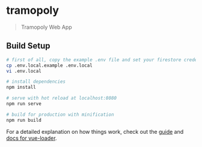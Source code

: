 # tramopoly

> Tramopoly Web App

## Build Setup

``` bash
# first of all, copy the example .env file and set your firestore credentials in it
cp .env.local.example .env.local
vi .env.local

# install dependencies
npm install

# serve with hot reload at localhost:8080
npm run serve

# build for production with minification
npm run build
```

For a detailed explanation on how things work, check out the [guide](http://vuejs-templates.github.io/webpack/) and [docs for vue-loader](http://vuejs.github.io/vue-loader).
